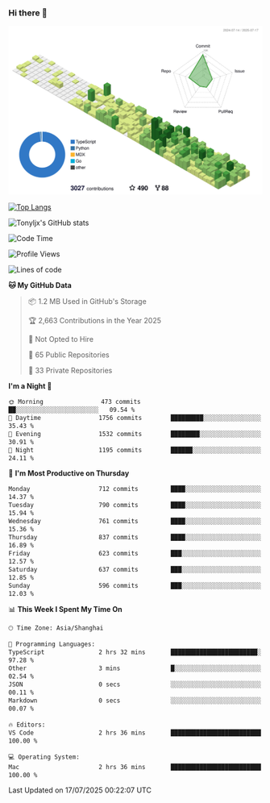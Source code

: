 ### Hi there 👋

![](./profile-3d-contrib/profile-green-animate.svg)

 

[![Top Langs](https://github-readme-stats.vercel.app/api/top-langs/?username=tonyljx)](https://github.com/anuraghazra/github-readme-stats)

![Tonyljx's GitHub stats](https://github-readme-stats.vercel.app/api?username=tonyljx&theme=default&show_icons=true)

 

<!--START_SECTION:waka-->
![Code Time](http://img.shields.io/badge/Code%20Time-1%2C385%20hrs%2027%20mins-blue)

![Profile Views](http://img.shields.io/badge/Profile%20Views-1-blue)

![Lines of code](https://img.shields.io/badge/From%20Hello%20World%20I%27ve%20Written-2.0%20million%20lines%20of%20code-blue)

**🐱 My GitHub Data** 

> 📦 1.2 MB Used in GitHub's Storage 
 > 
> 🏆 2,663 Contributions in the Year 2025
 > 
> 🚫 Not Opted to Hire
 > 
> 📜 65 Public Repositories 
 > 
> 🔑 33 Private Repositories 
 > 
**I'm a Night 🦉** 

```text
🌞 Morning                473 commits         ██░░░░░░░░░░░░░░░░░░░░░░░   09.54 % 
🌆 Daytime                1756 commits        █████████░░░░░░░░░░░░░░░░   35.43 % 
🌃 Evening                1532 commits        ████████░░░░░░░░░░░░░░░░░   30.91 % 
🌙 Night                  1195 commits        ██████░░░░░░░░░░░░░░░░░░░   24.11 % 
```
📅 **I'm Most Productive on Thursday** 

```text
Monday                   712 commits         ████░░░░░░░░░░░░░░░░░░░░░   14.37 % 
Tuesday                  790 commits         ████░░░░░░░░░░░░░░░░░░░░░   15.94 % 
Wednesday                761 commits         ████░░░░░░░░░░░░░░░░░░░░░   15.36 % 
Thursday                 837 commits         ████░░░░░░░░░░░░░░░░░░░░░   16.89 % 
Friday                   623 commits         ███░░░░░░░░░░░░░░░░░░░░░░   12.57 % 
Saturday                 637 commits         ███░░░░░░░░░░░░░░░░░░░░░░   12.85 % 
Sunday                   596 commits         ███░░░░░░░░░░░░░░░░░░░░░░   12.03 % 
```


📊 **This Week I Spent My Time On** 

```text
🕑︎ Time Zone: Asia/Shanghai

💬 Programming Languages: 
TypeScript               2 hrs 32 mins       ████████████████████████░   97.28 % 
Other                    3 mins              █░░░░░░░░░░░░░░░░░░░░░░░░   02.54 % 
JSON                     0 secs              ░░░░░░░░░░░░░░░░░░░░░░░░░   00.11 % 
Markdown                 0 secs              ░░░░░░░░░░░░░░░░░░░░░░░░░   00.07 % 

🔥 Editors: 
VS Code                  2 hrs 36 mins       █████████████████████████   100.00 % 

💻 Operating System: 
Mac                      2 hrs 36 mins       █████████████████████████   100.00 % 
```


 Last Updated on 17/07/2025 00:22:07 UTC
<!--END_SECTION:waka-->
